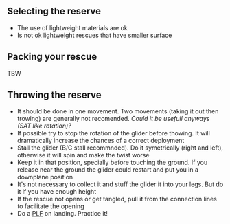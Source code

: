 ## Selecting the reserve

* The use of lightweight materials are ok
* Is not ok lightweight rescues that have smaller surface

## Packing your rescue

TBW

## Throwing the reserve

* It should be done in one movement. Two movements (taking it out then trowing) are generally 
not recomended. *Could it be usefull anyways (SAT like rotation)?*
* If possible try to stop the rotation of the glider before thowing. It will dramatically 
increase the chances of a correct deployment
* Stall the glider (B/C stall recommnded). Do it symetrically (right and left), otherwise it 
will spin and make the twist worse
* Keep it in that position, specially before touching the ground. If you release near the 
ground the glider could restart and put you in a downplane position
* It's not necessary to collect it and stuff the glider it into your legs. But do it if you 
have enough height
* If the rescue not opens or get tangled, pull it from the connection lines to facilitate the 
opening
* Do a [PLF](https://en.wikipedia.org/wiki/Parachute_landing_fall) on landing. Practice it!
